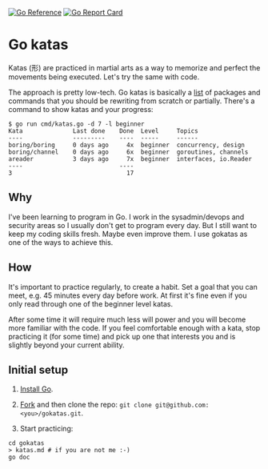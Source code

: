 [![Go Reference](https://pkg.go.dev/badge/github.com/jreisinger/gokatas.svg)](https://pkg.go.dev/github.com/jreisinger/gokatas)
[![Go Report Card](https://goreportcard.com/badge/github.com/jreisinger/gokatas)](https://goreportcard.com/report/github.com/jreisinger/gokatas)

# Go katas

Katas (形) are practiced in martial arts as a way to memorize and perfect the
movements being executed. Let's try the same with code.

The approach is pretty low-tech. Go katas is basically a
[list](https://pkg.go.dev/github.com/jreisinger/gokatas#section-directories) of
packages and commands that you should be rewriting from scratch or partially.
There's a command to show katas and your progress:

```
$ go run cmd/katas.go -d 7 -l beginner
Kata              Last done    Done  Level     Topics
----              ---------    ----  -----     ------
boring/boring     0 days ago     4x  beginner  concurrency, design
boring/channel    0 days ago     6x  beginner  goroutines, channels
areader           3 days ago     7x  beginner  interfaces, io.Reader
----                           ----
3                                17
```

## Why

I've been learning to program in Go. I work in the sysadmin/devops and security
areas so I usually don't get to program every day. But I still want to keep my
coding skills fresh. Maybe even improve them. I use gokatas as one of the ways
to achieve this.

## How

It's important to practice regularly, to create a habit. Set a goal that you can
meet, e.g. 45 minutes every day before work. At first it's fine even if you only
read through one of the beginner level katas.

After some time it will require much less will power and you will become more
familiar with the code.  If you feel comfortable enough with a kata, stop
practicing it (for some time) and pick up one that interests you and is slightly
beyond your current ability.

## Initial setup

1) [Install Go](https://go.dev/doc/install).

2) [Fork](https://github.com/jreisinger/gokatas/fork) and then clone the repo: `git clone git@github.com:<you>/gokatas.git`.

3) Start practicing:

```
cd gokatas
> katas.md # if you are not me :-)
go doc
```